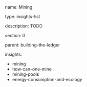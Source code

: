 name: Mining

type: insights-list

description: TODO

section: 0

parent: building-the-ledger

insights:
  - mining
  - how-can-one-mine
  - mining-pools
  - energy-consumption-and-ecology
